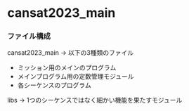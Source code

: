 # cansat2023_main
### ファイル構成
cansat2023_main -> 以下の3種類のファイル
* ミッション用のメインのプログラム
* メインプログラム用の定数管理モジュール
* 各シーケンスのプログラム 

libs -> 1つのシーケンスではなく細かい機能を果たすモジュール
